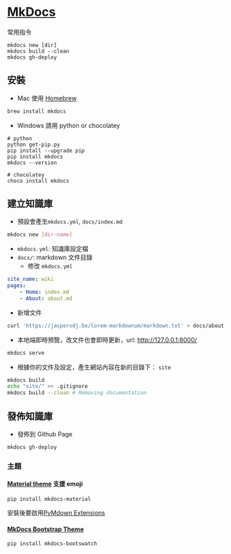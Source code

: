 # [MkDocs](http://www.mkdocs.org/)

常用指令

```shell
mkdocs new [dir]
mkdocs build --clean
mkdocs gh-deploy
```

## 安裝

* Mac 使用 [Homebrew](https://brew.sh)

```sh
brew install mkdocs
```

* Windows 請用 python or chocolatey

```shell
# python
python get-pip.py
pip install --upgrade pip
pip install mkdocs
mkdocs --version

# chocolatey
choco install mkdocs
```

## 建立知識庫

* 預設會產生`mkdocs.yml`, `docs/index.md`

```sh
mkdocs new [dir-name]
```

* `mkdocs.yml`: 知識庫設定檔
* `docs/`: markdown 文件目錄
  * 修改 `mkdocs.yml`

```yml
site_name: wiki
pages:
    - Home: index.md
    - About: about.md
```

* 新增文件

```sh
curl 'https://jaspervdj.be/lorem-markdownum/markdown.txt' > docs/about.md
```

* 本地端即時預覽，改文件也會即時更新，url: <http://127.0.0.1:8000/>

```sh
mkdocs serve
```

* 根據你的文件及設定，產生網站內容在新的目錄下： `site`

```sh
mkdocs build
echo "site/" >> .gitignore 
mkdocs build --clean # Removing documentation
```

## 發佈知識庫

* 發佈到 Github Page

```sh
mkdocs gh-deploy
```

### 主題

#### [Material theme](https://github.com/squidfunk/mkdocs-material) 支援 emoji

```shell
pip install mkdocs-material
```

安裝後要啟用[PyMdown Extensions](http://squidfunk.github.io/mkdocs-material/extensions/pymdown/)

#### [MkDocs Bootstrap Theme](http://mkdocs.github.io/mkdocs-bootswatch/)

```shell
pip install mkdocs-bootswatch
```
